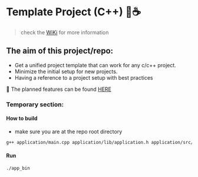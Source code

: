 # Template Project (C++) :owl::coffee:

> check the [WiKi](https://github.com/Mohamed-Abdulaty/cpp-project-template/wiki) for more information

## The aim of this project/repo:
- Get a unified project template that can work for any c/c++ project.
- Minimize the initial setup for new projects.
- Having a reference to a project setup with best practices

:owl: The planned features can be found [HERE](https://github.com/users/Mohamed-Abdulaty/projects/3)



### Temporary section:
#### How to build
- make sure you are at the repo root directory
```zsh
g++ application/main.cpp application/lib/application.h application/src/application.cpp -o app_bin
```

#### Run
```zsh
./app_bin
```
